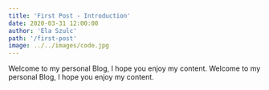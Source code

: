 ```yaml
---
title: 'First Post - Introduction'
date: 2020-03-31 12:00:00
author: 'Ela Szulc'
path: '/first-post'
image: ../../images/code.jpg
---
```

Welcome to my personal Blog, I hope you enjoy my content. Welcome to my personal Blog, I hope you enjoy my content.